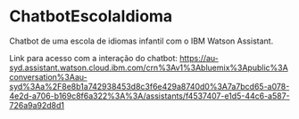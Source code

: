 # ChatbotEscolaIdioma
Chatbot de uma escola de idiomas infantil com o IBM Watson Assistant.

Link para acesso com a interação do chatbot: 
https://au-syd.assistant.watson.cloud.ibm.com/crn%3Av1%3Abluemix%3Apublic%3Aconversation%3Aau-syd%3Aa%2F8e8b1a742938453d8c3f6e429a8740d0%3A7a7bcd65-a078-4e2d-a706-b169c8f6a322%3A%3A/assistants/f4537407-e1d5-44c6-a587-726a9a92d8d1
